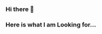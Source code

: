 ### Hi there 👋
### Here is what I am Looking for...

<!--
**RahulJr29/RahulJr29** is a ✨ _special_ ✨ repository because its `README.md` (this file) appears on your GitHub profile.

Here are some ideas to get you started:

- 🔭 I’m currently working on ... Web Development project
- 🌱 I’m currently learning ... Java and Python
- 👯 I’m looking to collaborate on ... Java and Python
- 🤔 I’m looking for help with ... MongoDb
- 💬 Ask me about ... Anything
- 📫 How to reach me: ... Via Facebook name "Rahul Dey"
- 😄 Pronouns: ... He/him
- ⚡ Fun fact: ... From between Egg and hen I think egg comes first
-->
